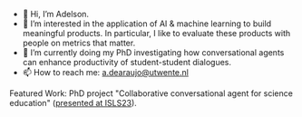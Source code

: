 - 👋 Hi, I’m Adelson.
- 👀 I’m interested in the application of AI & machine learning to build meaningful products. In particular, I like to evaluate these products with people on metrics that matter.
- 🌱 I’m currently doing my PhD investigating how conversational agents can enhance productivity of student-student dialogues.
- 📫 How to reach me: a.dearaujo@utwente.nl 

Featured Work: PhD project "Collaborative conversational agent for science education" ([presented at ISLS23](https://docs.google.com/presentation/d/1D_vEvAn6I7nYSniavMn7zcz27goYEEkT/edit?usp=sharing&ouid=117296470013615203144&rtpof=true&sd=true)). 


<!---
adaj/adaj is a ✨ special ✨ repository because its `README.md` (this file) appears on your GitHub profile.
You can click the Preview link to take a look at your changes.
--->
